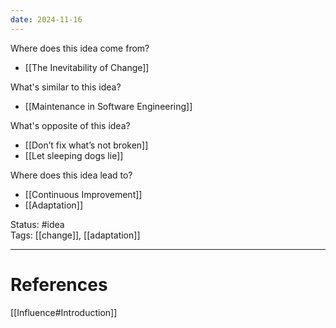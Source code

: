 ```yaml
---
date: 2024-11-16
---
```

Where does this idea come from?  
- [[The Inevitability of Change]]

What's similar to this idea?  
- [[Maintenance in Software Engineering]]

What's opposite of this idea?  
- [[Don’t fix what’s not broken]]
- [[Let sleeping dogs lie]]

Where does this idea lead to?  
- [[Continuous Improvement]]
- [[Adaptation]]




Status: #idea  
Tags:  [[change]], [[adaptation]]

---
# References
[[Influence#Introduction]]